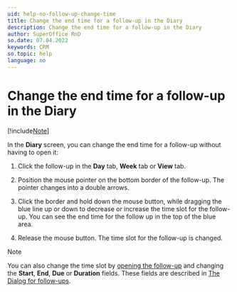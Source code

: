 ```yaml
---
uid: help-no-follow-up-change-time
title: Change the end time for a follow-up in the Diary
description: Change the end time for a follow-up in the Diary
author: SuperOffice RnD
so.date: 07.04.2022
keywords: CRM
so.topic: help
language: no
---
```


# Change the end time for a follow-up in the Diary

[!include[Note](includes/note-edit-followup.md)]

In the **Diary** screen, you can change the end time for a follow-up without having to open it:

1. Click the follow-up in the **Day** tab, **Week** tab or **View** tab.

2. Position the mouse pointer on the bottom border of the follow-up. The pointer changes into a double arrows.

3. Click the border and hold down the mouse button, while dragging the blue line up or down to decrease or increase the time slot for the follow-up. You can see the end time for the follow up in the top of the blue area.

4. Release the mouse button. The time slot for the follow-up is changed.

> [!NOTE]
> You can also change the time slot by [opening the follow-up][1] and changing the **Start**, **End**, **Due** or **Duration** fields. These fields are described in [The Dialog for follow-ups][2].

<!-- Referenced links -->
[1]: open-follow-up.md
[2]: screen/dialog-for-followups.md

<!-- Referenced images -->

